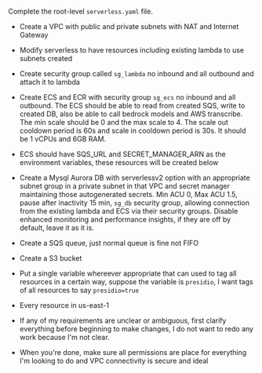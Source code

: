 Complete the root-level `serverless.yaml` file.

- Create a VPC with public and private subnets with NAT and Internet Gateway
- Modify serverless to have resources including existing lambda to use subnets created
- Create security group called `sg_lambda` no inbound and all outbound and attach it to lambda
- Create ECS and ECR with security group `sg_ecs` no inbound and all outbound. The ECS should be able to read from created SQS, write to created DB, also be able to call bedrock models and AWS transcribe. The min scale should be 0 and the max scale to 4. The scale out cooldown period is 60s and scale in cooldown period is 30s. It should be 1 vCPUs and 6GB RAM.
- ECS should have SQS_URL and SECRET_MANAGER_ARN as the environment variables, these resources will be created below
- Create a Mysql Aurora DB with serverlessv2 option with an appropriate subnet group in a private subnet in that VPC and secret manager maintaining those autogenerated secrets. Min ACU 0, Max ACU 1.5, pause after inactivity 15 min, `sg_db` security group, allowing connection from the existing lambda and ECS via their security groups. Disable enhanced monitoring and performance insights, if they are off by default, leave it as it is.
- Create a SQS queue, just normal queue is fine not FIFO
- Create a S3 bucket
- Put a single variable whereever appropriate that can used to tag all resources in a certain way, suppose the variable is `presidio`, I want tags of all resources to say `presidio=true`

- Every resource in us-east-1
- If any of my requirements are unclear or ambiguous, first clarify everything before beginning to make changes, I do not want to redo any work because I'm not clear.
- When you're done, make sure all permissions are place for everything I'm looking to do and VPC connectivity is secure and ideal
